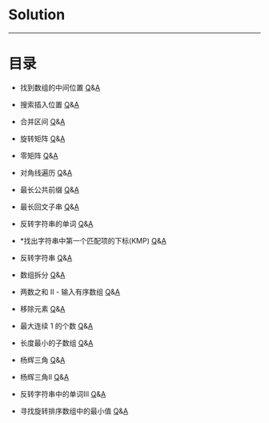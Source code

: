 # Solution
***
# 目录
- 找到数组的中间位置 [Q](https://leetcode.cn/problems/find-the-middle-index-in-array/description/)&[A](src/com/jackson/solution/question/Question1991.java)
- 搜索插入位置 [Q](https://leetcode.cn/problems/search-insert-position/description/)&[A](src/com/jackson/solution/question/Question35.java)
- 合并区间 [Q](https://leetcode.cn/problems/merge-intervals/description/)&[A](src/com/jackson/solution/question/Question56.java)

- 旋转矩阵 [Q](https://leetcode.cn/problems/rotate-image/)&[A](src/com/jackson/solution/question/Question48.java)
- 零矩阵 [Q](https://leetcode.cn/problems/zero-matrix-lcci/)&[A](src/com/jackson/solution/interview/InQuestion0108.java)
- 对角线遍历 [Q](https://leetcode.cn/problems/diagonal-traverse/description/)&[A](src/com/jackson/solution/question/Question498.java)

- 最长公共前缀 [Q](https://leetcode.cn/problems/longest-common-prefix/description/)&[A](src/com/jackson/solution/question/Question14.java)
- 最长回文子串 [Q](https://leetcode.cn/problems/longest-palindromic-substring/description/)&[A](src/com/jackson/solution/question/Question5.java)
- 反转字符串的单词 [Q](https://leetcode.cn/problems/reverse-words-in-a-string/description/)&[A](src/com/jackson/solution/question/Question151.java)
- *找出字符串中第一个匹配项的下标(KMP) [Q](https://leetcode.cn/problems/find-the-index-of-the-first-occurrence-in-a-string/description/)&[A](src/com/jackson/solution/question/Question28.java)

- 反转字符串 [Q](https://leetcode.cn/problems/reverse-string/description/)&[A](src/com/jackson/solution/question/Question344.java)
- 数组拆分 [Q](https://leetcode.cn/problems/array-partition/)&[A](src/com/jackson/solution/question/Question561.java)
- 两数之和 II - 输入有序数组 [Q](https://leetcode.cn/problems/two-sum-ii-input-array-is-sorted/description/)&[A](src/com/jackson/solution/question/Question167.java)

- 移除元素 [Q](https://leetcode.cn/problems/remove-element/description/)&[A](src/com/jackson/solution/question/Question27.java)
- 最大连续 1 的个数 [Q](https://leetcode.cn/problems/max-consecutive-ones/description/)&[A](src/com/jackson/solution/question/Question485.java)
- 长度最小的子数组 [Q](https://leetcode.cn/problems/minimum-size-subarray-sum/description/)&[A](src/com/jackson/solution/question/Question209.java)

- 杨辉三角 [Q](https://leetcode.cn/problems/pascals-triangle/description/)&[A](src/com/jackson/solution/question/Question118.java)
- 杨辉三角II [Q](https://leetcode.cn/problems/pascals-triangle-ii/solutions/601082/yang-hui-san-jiao-ii-by-leetcode-solutio-shuk/)&[A](src/com/jackson/solution/question/Question119.java)
- 反转字符串中的单词III [Q](https://leetcode.cn/problems/reverse-words-in-a-string-iii/description/)&[A](src/com/jackson/solution/question/Question557.java)
- 寻找旋转排序数组中的最小值 [Q](https://leetcode.cn/problems/find-minimum-in-rotated-sorted-array/description/)&[A](src/com/jackson/solution/question/Question153.java)


